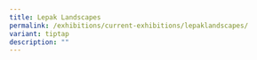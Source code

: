 ```yaml
---
title: Lepak Landscapes
permalink: /exhibitions/current-exhibitions/lepaklandscapes/
variant: tiptap
description: ""
---
```

<p></p>